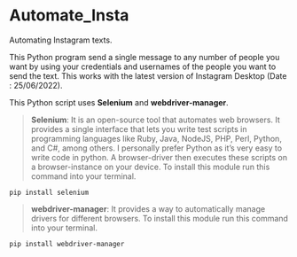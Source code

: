 # Automate_Insta
Automating Instagram texts.

This Python program send a single message to any number of people you want by using your credentials and usernames of the people you want to send the text. This works with the latest version of Instagram Desktop (Date : 25/06/2022).

This Python script uses **Selenium** and **webdriver-manager**.

>**Selenium**: It is an open-source tool that automates web browsers. It provides a single interface that lets you write test scripts in programming languages like Ruby, Java, NodeJS, PHP, Perl, Python, and C#, among others. I personally prefer Python as it’s very easy to write code in python. A browser-driver then executes these scripts on a browser-instance on your device. To install this module run this command into your terminal.
```
pip install selenium
```
>**webdriver-manager**: It provides a way to automatically manage drivers for different browsers. To install this module run this command into your terminal.
```
pip install webdriver-manager
```
